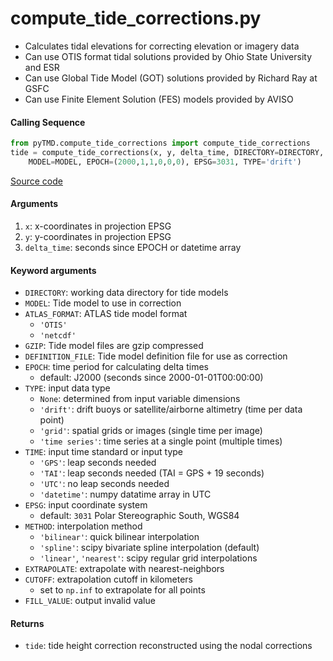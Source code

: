 compute_tide_corrections.py
===========================

- Calculates tidal elevations for correcting elevation or imagery data
- Can use OTIS format tidal solutions provided by Ohio State University and ESR
- Can use Global Tide Model (GOT) solutions provided by Richard Ray at GSFC
- Can use Finite Element Solution (FES) models provided by AVISO

#### Calling Sequence
```python
from pyTMD.compute_tide_corrections import compute_tide_corrections
tide = compute_tide_corrections(x, y, delta_time, DIRECTORY=DIRECTORY,
    MODEL=MODEL, EPOCH=(2000,1,1,0,0,0), EPSG=3031, TYPE='drift')
```
[Source code](https://github.com/tsutterley/pyTMD/blob/main/pyTMD/compute_tide_corrections.py)

#### Arguments
1. `x`: x-coordinates in projection EPSG
2. `y`: y-coordinates in projection EPSG
3. `delta_time`: seconds since EPOCH or datetime array

#### Keyword arguments
- `DIRECTORY`: working data directory for tide models
- `MODEL`: Tide model to use in correction
- `ATLAS_FORMAT`: ATLAS tide model format
    * `'OTIS'`
    * `'netcdf'`
- `GZIP`: Tide model files are gzip compressed
- `DEFINITION_FILE`: Tide model definition file for use as correction
- `EPOCH`: time period for calculating delta times
    * default: J2000 (seconds since 2000-01-01T00:00:00)
- `TYPE`: input data type
    * `None`: determined from input variable dimensions
    * `'drift'`: drift buoys or satellite/airborne altimetry (time per data point)
    * `'grid'`: spatial grids or images (single time per image)
    * `'time series'`: time series at a single point (multiple times)
- `TIME`: input time standard or input type
    * `'GPS'`: leap seconds needed
    * `'TAI'`: leap seconds needed (TAI = GPS + 19 seconds)
    * `'UTC'`: no leap seconds needed
    * `'datetime'`: numpy datatime array in UTC
- `EPSG`: input coordinate system
    * default: `3031` Polar Stereographic South, WGS84
- `METHOD`: interpolation method
    * `'bilinear'`: quick bilinear interpolation
    * `'spline'`: scipy bivariate spline interpolation (default)
    * `'linear'`, `'nearest'`: scipy regular grid interpolations
- `EXTRAPOLATE`: extrapolate with nearest-neighbors
- `CUTOFF`: extrapolation cutoff in kilometers
    * set to `np.inf` to extrapolate for all points
- `FILL_VALUE`: output invalid value

#### Returns
- `tide`: tide height correction reconstructed using the nodal corrections
